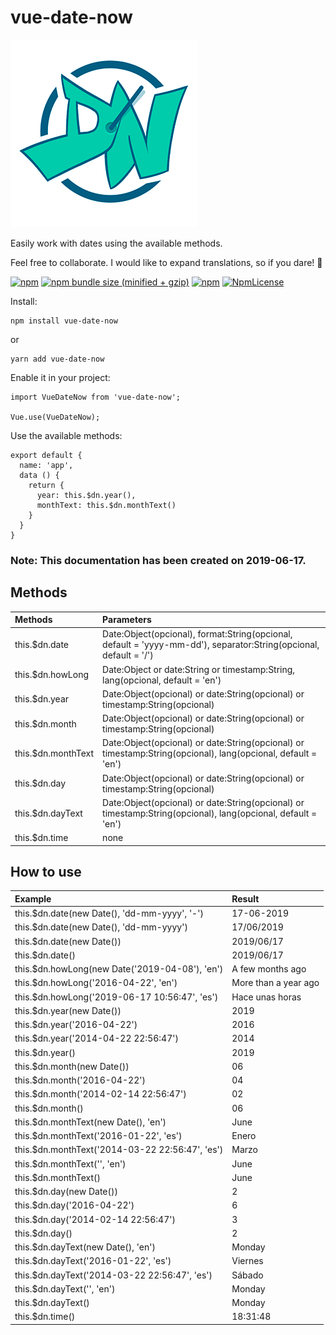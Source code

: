 # vue-date-now

![](images/Logo_DateNow_Vue-min.png)

Easily work with dates using the available methods.

Feel free to collaborate. I would like to expand translations, so if you dare! 🚀

[![npm](https://img.shields.io/npm/v/vue-date-now.svg)](https://www.npmjs.com/package/vue-date-now)
[![npm bundle size (minified + gzip)](https://img.shields.io/bundlephobia/minzip/react.svg)](https://www.npmjs.com/package/vue-date-now)
[![npm](https://img.shields.io/npm/dt/vue-date-now.svg)](https://www.npmjs.com/package/vue-date-now)
[![NpmLicense](https://img.shields.io/npm/l/vue-date-now.svg)](https://www.npmjs.com/package/vue-date-now)

Install:

    npm install vue-date-now

or

    yarn add vue-date-now

Enable it in your project:

    import VueDateNow from 'vue-date-now';
    
    Vue.use(VueDateNow);

Use the available methods:

    export default {
      name: 'app',
      data () {
        return {
          year: this.$dn.year(),
          monthText: this.$dn.monthText()
        }
      }
    }
    
### Note: This documentation has been created on 2019-06-17.

## Methods

| Methods              | Parameters                                                                                                         |
|:---------------------|:-------------------------------------------------------------------------------------------------------------------|
| this.$dn.date        | Date:Object(opcional), format:String(opcional, default = 'yyyy-mm-dd'), separator:String(opcional, default = '/')  |
| this.$dn.howLong     | Date:Object or date:String or timestamp:String, lang(opcional, default = 'en')                                     |
| this.$dn.year        | Date:Object(opcional) or date:String(opcional) or timestamp:String(opcional)                                       |
| this.$dn.month       | Date:Object(opcional) or date:String(opcional) or timestamp:String(opcional)                                       |
| this.$dn.monthText   | Date:Object(opcional) or date:String(opcional) or timestamp:String(opcional), lang(opcional, default = 'en')       |
| this.$dn.day         | Date:Object(opcional) or date:String(opcional) or timestamp:String(opcional)                                       |
| this.$dn.dayText     | Date:Object(opcional) or date:String(opcional) or timestamp:String(opcional), lang(opcional, default = 'en')       |
| this.$dn.time        | none                                                                                                               |


## How to use

| Example                                                        | Result                    |
|:---------------------------------------------------------------|:--------------------------|
| this.$dn.date(new Date(), 'dd-mm-yyyy', '-')                   | 17-06-2019                |
| this.$dn.date(new Date(), 'dd-mm-yyyy')                        | 17/06/2019                |
| this.$dn.date(new Date())                                      | 2019/06/17                |
| this.$dn.date()                                                | 2019/06/17                |
| this.$dn.howLong(new Date('2019-04-08'), 'en')                 | A few months ago          |
| this.$dn.howLong('2016-04-22', 'en')                           | More than a year ago      |
| this.$dn.howLong('2019-06-17 10:56:47', 'es')                  | Hace unas horas           |
| this.$dn.year(new Date())                                      | 2019                      |
| this.$dn.year('2016-04-22')                                    | 2016                      |
| this.$dn.year('2014-04-22 22:56:47')                           | 2014                      |
| this.$dn.year()                                                | 2019                      |
| this.$dn.month(new Date())                                     | 06                        |
| this.$dn.month('2016-04-22')                                   | 04                        |
| this.$dn.month('2014-02-14 22:56:47')                          | 02                        |
| this.$dn.month()                                               | 06                        |
| this.$dn.monthText(new Date(), 'en')                           | June                      |
| this.$dn.monthText('2016-01-22', 'es')                         | Enero                     |
| this.$dn.monthText('2014-03-22 22:56:47', 'es')                | Marzo                     |
| this.$dn.monthText('', 'en')                                   | June                      |
| this.$dn.monthText()                                           | June                      |
| this.$dn.day(new Date())                                       | 2                         |
| this.$dn.day('2016-04-22')                                     | 6                         |
| this.$dn.day('2014-02-14 22:56:47')                            | 3                         |
| this.$dn.day()                                                 | 2                         |
| this.$dn.dayText(new Date(), 'en')                             | Monday                    |
| this.$dn.dayText('2016-01-22', 'es')                           | Viernes                   |
| this.$dn.dayText('2014-03-22 22:56:47', 'es')                  | Sábado                    |
| this.$dn.dayText('', 'en')                                     | Monday                    |
| this.$dn.dayText()                                             | Monday                    |
| this.$dn.time()                                                | 18:31:48                  |
